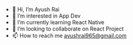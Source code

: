 - 👋 Hi, I’m Ayush Rai
- 👀 I’m interested in App Dev
- 🌱 I’m currently learning React Native
- 💞️ I’m looking to collaborate on React Project
- 📫 How to reach me  ayushrai965@gmail.com

<!---
Ayushrai001/Ayushrai001 is a ✨ special ✨ repository because its `README.md` (this file) appears on your GitHub profile.
You can click the Preview link to take a look at your changes.
--->
